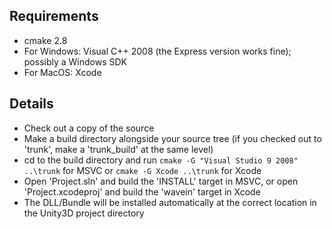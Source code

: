## Requirements ##

  * cmake 2.8
  * For Windows: Visual C++ 2008 (the Express version works fine); possibly a Windows SDK
  * For MacOS: Xcode

## Details ##

  * Check out a copy of the source
  * Make a build directory alongside your source tree (if you checked out to 'trunk', make a 'trunk\_build' at the same level)
  * cd to the build directory and run `cmake -G "Visual Studio 9 2008" ..\trunk` for MSVC or `cmake -G Xcode ..\trunk` for Xcode
  * Open 'Project.sln' and build the 'INSTALL' target in MSVC, or open 'Project.xcodeproj' and build the 'wavein' target in Xcode
  * The DLL/Bundle will be installed automatically at the correct location in the Unity3D project directory